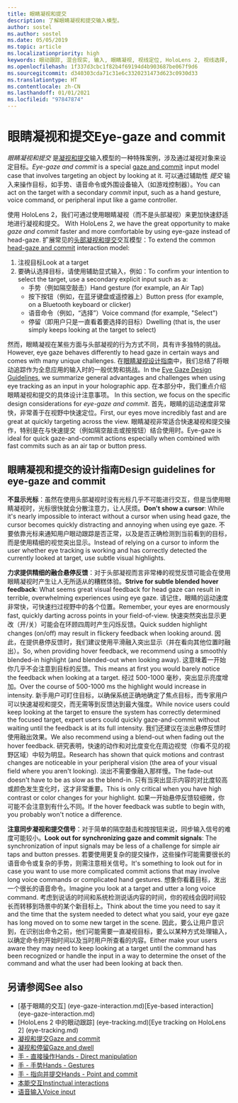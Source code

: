 ```yaml
---
title: 眼睛凝视和提交
description: 了解眼睛凝视和提交输入模型。
author: sostel
ms.author: sostel
ms.date: 05/05/2019
ms.topic: article
ms.localizationpriority: high
keywords: 眼动跟踪, 混合现实, 输入, 眼睛凝视, 视线定位, HoloLens 2, 视线选择, 混合现实头戴显示设备, windows 混合现实头戴显示设备, 虚拟现实头戴显示设备, HoloLens, MRTK, 混合现实工具包, 凝视
ms.openlocfilehash: 1f337d3cbc1f82b4f69194d4b903687be067f9d6
ms.sourcegitcommit: d340303cda71c31e6c3320231473d623c0930d33
ms.translationtype: HT
ms.contentlocale: zh-CN
ms.lasthandoff: 01/01/2021
ms.locfileid: "97847874"
---
```

# <a name="eye-gaze-and-commit"></a><span data-ttu-id="f88bd-104">眼睛凝视和提交</span><span class="sxs-lookup"><span data-stu-id="f88bd-104">Eye-gaze and commit</span></span>

<span data-ttu-id="f88bd-105">_眼睛凝视和提交_ 是[凝视和提交](gaze-and-commit.md)输入模型的一种特殊案例，涉及通过凝视对象来设定目标。</span><span class="sxs-lookup"><span data-stu-id="f88bd-105">_Eye-gaze and commit_ is a special [gaze and commit](gaze-and-commit.md) input model case that involves targeting an object by looking at it.</span></span> <span data-ttu-id="f88bd-106">可以通过辅助性 _提交_ 输入来操作目标，如手势、语音命令或外围设备输入（如游戏控制器）。</span><span class="sxs-lookup"><span data-stu-id="f88bd-106">You can act on the target with a secondary _commit_ input, such as a hand gesture, voice command, or peripheral input like a game controller.</span></span> 

<span data-ttu-id="f88bd-107">使用 HoloLens 2，我们可通过使用眼睛凝视（而不是头部凝视）来更加快速舒适地进行凝视和提交。 </span><span class="sxs-lookup"><span data-stu-id="f88bd-107">With HoloLens 2, we have the great opportunity to make _gaze and commit_ faster and more comfortable by using eye-gaze instead of head-gaze.</span></span> <span data-ttu-id="f88bd-108">扩展常见的[头部凝视和提交](gaze-and-commit.md)交互模型：</span><span class="sxs-lookup"><span data-stu-id="f88bd-108">To extend the common [head-gaze and commit](gaze-and-commit.md) interaction model:</span></span> 
1. <span data-ttu-id="f88bd-109">注视目标</span><span class="sxs-lookup"><span data-stu-id="f88bd-109">Look at a target</span></span> 
2. <span data-ttu-id="f88bd-110">要确认选择目标，请使用辅助显式输入，例如：</span><span class="sxs-lookup"><span data-stu-id="f88bd-110">To confirm your intention to select the target, use a secondary explicit input such as a:</span></span>  
   - <span data-ttu-id="f88bd-111">手势（例如隔空敲击）</span><span class="sxs-lookup"><span data-stu-id="f88bd-111">Hand gesture (for example, an Air Tap)</span></span>
   - <span data-ttu-id="f88bd-112">按下按钮（例如，在蓝牙键盘或遥控器上）</span><span class="sxs-lookup"><span data-stu-id="f88bd-112">Button press (for example, on a Bluetooth keyboard or clicker)</span></span>
   - <span data-ttu-id="f88bd-113">语音命令（例如，“选择”）</span><span class="sxs-lookup"><span data-stu-id="f88bd-113">Voice command (for example, "Select")</span></span>
   - <span data-ttu-id="f88bd-114">停留（即用户只是一直看着要选择的目标）</span><span class="sxs-lookup"><span data-stu-id="f88bd-114">Dwelling (that is, the user simply keeps looking at the target to select)</span></span>

<span data-ttu-id="f88bd-115">然而，眼睛凝视在某些方面与头部凝视的行为方式不同，具有许多独特的挑战。</span><span class="sxs-lookup"><span data-stu-id="f88bd-115">However, eye gaze behaves differently to head gaze in certain ways and comes with many unique challenges.</span></span> <span data-ttu-id="f88bd-116">在[眼睛凝视设计指南](eye-tracking.md)中，我们总结了将眼动追踪作为全息应用的输入时的一般优势和挑战。</span><span class="sxs-lookup"><span data-stu-id="f88bd-116">In the [Eye Gaze Design Guidelines](eye-tracking.md), we summarize general advantages and challenges when using eye tracking as an input in your holographic app.</span></span> <span data-ttu-id="f88bd-117">在本部分中，我们重点介绍眼睛凝视和提交的具体设计注意事项。 </span><span class="sxs-lookup"><span data-stu-id="f88bd-117">In this section, we focus on the specific design considerations for _eye-gaze and commit_.</span></span>
<span data-ttu-id="f88bd-118">首先，眼睛的运动速度非常快，非常善于在视野中快速定位。</span><span class="sxs-lookup"><span data-stu-id="f88bd-118">First, our eyes move incredibly fast and are great at quickly targeting across the view.</span></span> <span data-ttu-id="f88bd-119">眼睛凝视非常适合快速凝视和提交操作，特别是在与快速提交（例如隔空敲击或按按钮）结合使用时。</span><span class="sxs-lookup"><span data-stu-id="f88bd-119">Eye-gaze is ideal for quick gaze-and-commit actions especially when combined with fast commits such as an air tap or button press.</span></span>
   
## <a name="design-guidelines-for-eye-gaze-and-commit"></a><span data-ttu-id="f88bd-120">眼睛凝视和提交的设计指南</span><span class="sxs-lookup"><span data-stu-id="f88bd-120">Design guidelines for eye-gaze and commit</span></span>

<span data-ttu-id="f88bd-121">**不显示光标**：虽然在使用头部凝视时没有光标几乎不可能进行交互，但是当使用眼睛凝视时，光标很快就会分散注意力，让人厌烦。</span><span class="sxs-lookup"><span data-stu-id="f88bd-121">**Don't show a cursor**: While it's nearly impossible to interact without a cursor when using head gaze, the cursor becomes quickly distracting and annoying when using eye gaze.</span></span> <span data-ttu-id="f88bd-122">不要依靠光标来通知用户眼动跟踪是否正常，以及是否正确检测到当前看到的目标，而是使用精细的视觉突出显示。</span><span class="sxs-lookup"><span data-stu-id="f88bd-122">Instead of relying on a cursor to inform the user whether eye tracking is working and has correctly detected the currently looked at target, use subtle visual highlights.</span></span>

<span data-ttu-id="f88bd-123">**力求提供精细的融合悬停反馈**：对于头部凝视而言非常棒的视觉反馈可能会在使用眼睛凝视时产生让人无所适从的糟糕体验。</span><span class="sxs-lookup"><span data-stu-id="f88bd-123">**Strive for subtle blended hover feedback**: What seems great visual feedback for head gaze can result in terrible, overwhelming experiences using eye gaze.</span></span> <span data-ttu-id="f88bd-124">请记住，眼睛的运动速度非常快，可快速扫过视野中的各个位置。</span><span class="sxs-lookup"><span data-stu-id="f88bd-124">Remember, your eyes are enormously fast, quickly darting across points in your field-of-view.</span></span> <span data-ttu-id="f88bd-125">快速突然突出显示更改（开/关）可能会在环顾四周时产生闪烁反馈。</span><span class="sxs-lookup"><span data-stu-id="f88bd-125">Quick sudden highlight changes (on/off) may result in flickery feedback when looking around.</span></span> <span data-ttu-id="f88bd-126">因此，在提供悬停反馈时，我们建议使用平滑融入突出显示（并在看向其他位置时融出）。</span><span class="sxs-lookup"><span data-stu-id="f88bd-126">So, when providing hover feedback, we recommend using a smoothly blended-in highlight (and blended-out when looking away).</span></span> <span data-ttu-id="f88bd-127">这意味着一开始你几乎不会注意到目标的反馈。</span><span class="sxs-lookup"><span data-stu-id="f88bd-127">This means at first you would barely notice the feedback when looking at a target.</span></span> <span data-ttu-id="f88bd-128">经过 500-1000 毫秒，突出显示亮度增加。</span><span class="sxs-lookup"><span data-stu-id="f88bd-128">Over the course of 500-1000 ms the highlight would increase in intensity.</span></span> <span data-ttu-id="f88bd-129">新手用户可盯住目标，以确保系统正确地确定了焦点目标，而专家用户可以快速凝视和提交，而无需等到反馈达到最大强度。</span><span class="sxs-lookup"><span data-stu-id="f88bd-129">While novice users could keep looking at the target to ensure the system has correctly determined the focused target, expert users could quickly gaze-and-commit without waiting until the feedback is at its full intensity.</span></span> <span data-ttu-id="f88bd-130">我们还建议在淡出悬停反馈时使用融出效果。</span><span class="sxs-lookup"><span data-stu-id="f88bd-130">We also recommend using a blend-out when fading out the hover feedback.</span></span> <span data-ttu-id="f88bd-131">研究表明，快速的动作和对比度变化在周边视觉（你看不见的视野区域）中较为明显。</span><span class="sxs-lookup"><span data-stu-id="f88bd-131">Research has shown that quick motions and contrast changes are noticeable in your peripheral vision (the area of your visual field where you aren't looking).</span></span>
<span data-ttu-id="f88bd-132">淡出不需要像融入那样慢。</span><span class="sxs-lookup"><span data-stu-id="f88bd-132">The fade-out doesn't have to be as slow as the blend-in.</span></span> <span data-ttu-id="f88bd-133">只有当突出显示内容的对比度较高或颜色发生变化时，这才非常重要。</span><span class="sxs-lookup"><span data-stu-id="f88bd-133">This is only critical when you have high contrast or color changes for your highlight.</span></span> <span data-ttu-id="f88bd-134">如果一开始悬停反馈较细微，你可能不会注意到有什么不同。</span><span class="sxs-lookup"><span data-stu-id="f88bd-134">If the hover feedback was subtle to begin with, you probably won't notice a difference.</span></span>

<span data-ttu-id="f88bd-135">**注意同步凝视和提交信号**：对于简单的隔空敲击和按按钮来说，同步输入信号的难度可能较小。</span><span class="sxs-lookup"><span data-stu-id="f88bd-135">**Look out for synchronizing gaze and commit signals**: The synchronization of input signals may be less of a challenge for simple air taps and button presses.</span></span> <span data-ttu-id="f88bd-136">若要使用更复杂的提交操作，这些操作可能需要很长的语音命令或复杂的手势，则需注意相关信号。</span><span class="sxs-lookup"><span data-stu-id="f88bd-136">It's something to look out for in case you want to use more complicated commit actions that may involve long voice commands or complicated hand gestures.</span></span> <span data-ttu-id="f88bd-137">想象你看着目标，发出一个很长的语音命令。</span><span class="sxs-lookup"><span data-stu-id="f88bd-137">Imagine you look at a target and utter a long voice command.</span></span> <span data-ttu-id="f88bd-138">考虑到说话的时间和系统检测说话内容的时间，你的视线会因时间较长而转移到场景中的某个新目标上。</span><span class="sxs-lookup"><span data-stu-id="f88bd-138">Think about the time you need to say it and the time that the system needed to detect what you said, your eye gaze has long moved on to some new target in the scene.</span></span> <span data-ttu-id="f88bd-139">因此，要么让用户意识到，在识别出命令之前，他们可能需要一直凝视目标，要么以某种方式处理输入，以确定命令的开始时间以及当时用户所查看的内容。</span><span class="sxs-lookup"><span data-stu-id="f88bd-139">Either make your users aware they may need to keep looking at a target until the command has been recognized or handle the input in a way to determine the onset of the command and what the user had been looking at back then.</span></span>

## <a name="see-also"></a><span data-ttu-id="f88bd-140">另请参阅</span><span class="sxs-lookup"><span data-stu-id="f88bd-140">See also</span></span>

* <span data-ttu-id="f88bd-141">[基于眼睛的交互] (eye-gaze-interaction.md)</span><span class="sxs-lookup"><span data-stu-id="f88bd-141">[Eye-based interaction] (eye-gaze-interaction.md)</span></span>
* <span data-ttu-id="f88bd-142">[HoloLens 2 中的眼动跟踪] (eye-tracking.md)</span><span class="sxs-lookup"><span data-stu-id="f88bd-142">[Eye tracking on HoloLens 2] (eye-tracking.md)</span></span>
* [<span data-ttu-id="f88bd-143">凝视和提交</span><span class="sxs-lookup"><span data-stu-id="f88bd-143">Gaze and commit</span></span>](gaze-and-commit.md)
* [<span data-ttu-id="f88bd-144">凝视和停留</span><span class="sxs-lookup"><span data-stu-id="f88bd-144">Gaze and dwell</span></span>](gaze-and-dwell.md)
* [<span data-ttu-id="f88bd-145">手 - 直接操作</span><span class="sxs-lookup"><span data-stu-id="f88bd-145">Hands - Direct manipulation</span></span>](direct-manipulation.md)
* [<span data-ttu-id="f88bd-146">手 - 手势</span><span class="sxs-lookup"><span data-stu-id="f88bd-146">Hands - Gestures</span></span>](gaze-and-commit.md#composite-gestures)
* [<span data-ttu-id="f88bd-147">手 - 指向并提交</span><span class="sxs-lookup"><span data-stu-id="f88bd-147">Hands - Point and commit</span></span>](point-and-commit.md)
* [<span data-ttu-id="f88bd-148">本能交互</span><span class="sxs-lookup"><span data-stu-id="f88bd-148">Instinctual interactions</span></span>](interaction-fundamentals.md)
* [<span data-ttu-id="f88bd-149">语音输入</span><span class="sxs-lookup"><span data-stu-id="f88bd-149">Voice input</span></span>](voice-input.md)
